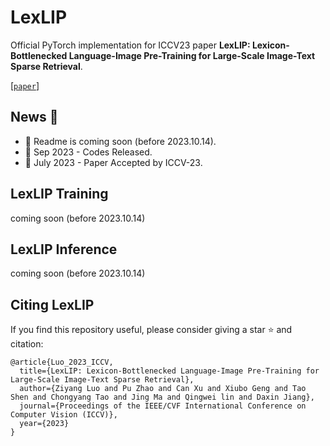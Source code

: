 # LexLIP

Official PyTorch implementation for ICCV23 paper **LexLIP: Lexicon-Bottlenecked Language-Image Pre-Training for Large-Scale Image-Text Sparse Retrieval**.

[[`paper`](https://openaccess.thecvf.com/content/ICCV2023/papers/Luo_LexLIP_Lexicon-Bottlenecked_Language-Image_Pre-Training_for_Large-Scale_Image-Text_Sparse_Retrieval_ICCV_2023_paper.pdf)]

## News :tada:
- 📣 Readme is coming soon (before 2023.10.14). 
- 📣 Sep 2023 - Codes Released.
- 📣 July 2023 - Paper Accepted by ICCV-23.

## LexLIP Training

coming soon (before 2023.10.14)

## LexLIP Inference

coming soon (before 2023.10.14)

## Citing LexLIP
If you find this repository useful, please consider giving a star :star: and citation:
```
@article{Luo_2023_ICCV,
  title={LexLIP: Lexicon-Bottlenecked Language-Image Pre-Training for Large-Scale Image-Text Sparse Retrieval},
  author={Ziyang Luo and Pu Zhao and Can Xu and Xiubo Geng and Tao Shen and Chongyang Tao and Jing Ma and Qingwei lin and Daxin Jiang},
  journal={Proceedings of the IEEE/CVF International Conference on Computer Vision (ICCV)},
  year={2023}
}
```
